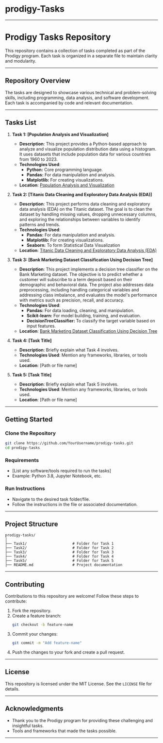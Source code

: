 # prodigy-Tasks
---

# **Prodigy Tasks Repository**

This repository contains a collection of tasks completed as part of the Prodigy program. Each task is organized in a separate file to maintain clarity and modularity.

---

## **Repository Overview**

The tasks are designed to showcase various technical and problem-solving skills, including programming, data analysis, and software development. Each task is accompanied by code and relevant documentation.

---

## **Tasks List**

1. **Task 1: [Population Analysis and Visualization]**
   - **Description**: This project provides a Python-based approach to analyze and visualize population distribution data using a histogram. It uses datasets that include population data for various countries from 1960 to 2023.
   - **Technologies Used**:
      - **Python:** Core programming language.
      - **Pandas:** For data manipulation and analysis.
      - **Matplotlib:** For creating visualizations.
   - **Location**: [Population Analysis and Visualization](https://github.com/Niranjan-NN/prodigy-Tasks/tree/main/task1)

2. **Task 2: [Titanic Data Cleaning and Exploratory Data Analysis (EDA)]**
   - **Description**: This project performs data cleaning and exploratory data analysis (EDA) on the Titanic dataset. The goal is to clean the dataset by handling missing values, dropping unnecessary columns, and exploring the relationships between variables to identify patterns and trends.
   - **Technologies Used**:
      - **Pandas:** For data manipulation and analysis.
      - **Matplotlib:** For creating visualizations.
      - **Seaborn:** To form Statistical Data Visualization
   - **Location**: [Titanic Data Cleaning and Exploratory Data Analysis (EDA)](https://github.com/Niranjan-NN/prodigy-Tasks/tree/main/task2)

3. **Task 3: [Bank Marketing Dataset Classification Using Decision Tree]**
   - **Description**: This project implements a decision tree classifier on the Bank Marketing dataset. The objective is to predict whether a customer will subscribe to a term deposit based on their demographic and behavioral data. The project also addresses data preprocessing, including handling categorical variables and addressing class imbalance, and evaluates the model's performance with metrics such as precision, recall, and accuracy.
   - **Technologies Used**:
      - **Pandas:** For data loading, cleaning, and manipulation.
      - **Scikit-learn:** For model building, training, and evaluation.
      - **DecisionTreeClassifier:** To classify the target variable based on input features.
   - **Location**: [Bank Marketing Dataset Classification Using Decision Tree](https://github.com/Niranjan-NN/prodigy-Tasks/tree/main/task3)

4. **Task 4: [Task Title]**
   - **Description**: Briefly explain what Task 4 involves.
   - **Technologies Used**: Mention any frameworks, libraries, or tools used.
   - **Location**: [Path or file name]

5. **Task 5: [Task Title]**
   - **Description**: Briefly explain what Task 5 involves.
   - **Technologies Used**: Mention any frameworks, libraries, or tools used.
   - **Location**: [Path or file name]

---

## **Getting Started**

### **Clone the Repository**
```bash
git clone https://github.com/YourUsername/prodigy-tasks.git
cd prodigy-tasks
```

### **Requirements**
- [List any software/tools required to run the tasks]
- Example: Python 3.8, Jupyter Notebook, etc.

### **Run Instructions**
- Navigate to the desired task folder/file.
- Follow the instructions in the file or associated documentation.

---

## **Project Structure**
```
prodigy-tasks/
│
├── Task1/                     # Folder for Task 1
├── Task2/                     # Folder for Task 2
├── Task3/                     # Folder for Task 3
├── Task4/                     # Folder for Task 4
├── Task5/                     # Folder for Task 5
├── README.md                  # Project documentation
```

---

## **Contributing**

Contributions to this repository are welcome! Follow these steps to contribute:
1. Fork the repository.
2. Create a feature branch:
   ```bash
   git checkout -b feature-name
   ```
3. Commit your changes:
   ```bash
   git commit -m "Add feature-name"
   ```
4. Push the changes to your fork and create a pull request.

---

## **License**

This repository is licensed under the MIT License. See the `LICENSE` file for details.

---

## **Acknowledgments**

- Thank you to the Prodigy program for providing these challenging and insightful tasks.
- Tools and frameworks that made the tasks possible.
---
